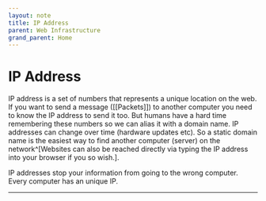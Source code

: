```yaml
---
layout: note
title: IP Address
parent: Web Infrastructure
grand_parent: Home
---
```


# IP Address

IP address is a set of numbers that represents a unique location on the web. If you want to send a message ([[Packets]]) to another computer you need to know the IP address to send it too. But humans have a hard time remembering these numbers so we can alias it with a domain name. IP addresses can change over time (hardware updates etc). So a static domain name is the easiest way to find another computer (server) on the network^[Websites can also be reached directly via typing the IP address into your browser if you so wish.].

IP addresses stop your information from going to the wrong computer. Every computer has an unique IP.

---
